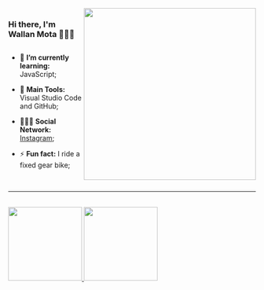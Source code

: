 <img src = "github/bikeman.gif" width = "350px" align = "right">

### Hi there, I'm Wallan Mota 👨🏾‍💻
##
- 🌱 **I’m currently learning:** JavaScript;

- :school_satchel: **Main Tools:** Visual Studio Code and GitHub;

- 💁🏾‍♂️ **Social Network:** [Instagram](https://www.instagram.com/wallan_mota/);

- ⚡ **Fun fact:** I ride a fixed gear bike;
<br/>

---

<br/>
<div style="display:inline;">
<a href="https://github.com/wallanmota/wallanmota">
  <img height="150em" src="https://github-readme-stats.vercel.app/api?username=wallanmota&show_icons=true&theme=blue&include_all_commits=true&count_private=true"/>

  <img height="150em" src="https://github-readme-stats.vercel.app/api/top-langs/?username=wallanmota&layout=compact&langs_count=7&theme=blue"/>
</div>
<!--
**wallanmota/wallanmota** is a ✨ _special_ ✨ repository because its `README.md` (this file) appears on your GitHub profile.

Here are some ideas to get you started:

- 🔭 I’m currently working on ...
- 🌱 I’m currently learning 
- 👯 I’m looking to collaborate on ...
- 🤔 I’m looking for help with ...
- 💬 Ask me about ...
- 📫 How to reach me: ...
- 😄 Pronouns: ...
- ⚡ Fun fact: ...
-->
